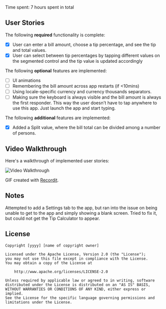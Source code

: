 
Time spent: 7 hours spent in total

## User Stories

The following **required** functionality is complete:

* [x] User can enter a bill amount, choose a tip percentage, and see the tip and total values.
* [x] User can select between tip percentages by tapping different values on the segmented control and the tip value is updated accordingly

The following **optional** features are implemented:

* [ ] UI animations
* [ ] Remembering the bill amount across app restarts (if <10mins)
* [ ] Using locale-specific currency and currency thousands separators.
* [ ] Making sure the keyboard is always visible and the bill amount is always the first responder. This way the user doesn't have to tap anywhere to use this app. Just launch the app and start typing.

The following **additional** features are implemented:

- [x] Added a Split value, where the bill total can be divided among a number of persons.

## Video Walkthrough

Here's a walkthrough of implemented user stories:

<img src='http://g.recordit.co/UC1gk3BPFA.gif' title='Video Walkthrough' width='' alt='Video Walkthrough' />

GIF created with [Recordit](https://recordit.co).

## Notes

Attempted to add a Settings tab to the app, but ran into the issue on
being unable to get to the app and simply showing a blank screen. Tried
to fix it, but could not get the Tip Calculator to appear.

## License

    Copyright [yyyy] [name of copyright owner]

    Licensed under the Apache License, Version 2.0 (the "License");
    you may not use this file except in compliance with the License.
    You may obtain a copy of the License at

        http://www.apache.org/licenses/LICENSE-2.0

    Unless required by applicable law or agreed to in writing, software
    distributed under the License is distributed on an "AS IS" BASIS,
    WITHOUT WARRANTIES OR CONDITIONS OF ANY KIND, either express or implied.
    See the License for the specific language governing permissions and
    limitations under the License.
